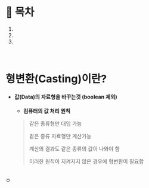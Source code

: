 # 🔖  목차

1.
2.
3.

<br/>

# 형변환(Casting)이란?

- #### 값(Data)의 자료형을 바꾸는것 (boolean 제외)

  - **컴퓨터의 값 처리 원칙**


  > 같은 종류형만 대입 가능
  > 
  > 같은 종류 자료형만 계산가능
  > 
  > 계산의 결과도 같은 종류의 값이 나와야 함
  > 
  > 이러한 원칙이 지켜지지 않은 경우에 형변환이 필요함

<br/>
ㅇ





